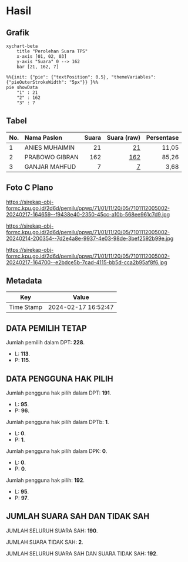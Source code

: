 # Hasil

## Grafik

```mermaid
xychart-beta
    title "Perolehan Suara TPS"
    x-axis [01, 02, 03]
    y-axis "Suara" 0 --> 162
    bar [21, 162, 7]
```

```mermaid
%%{init: {"pie": {"textPosition": 0.5}, "themeVariables": {"pieOuterStrokeWidth": "5px"}} }%%
pie showData
    "1" : 21
    "2" : 162
    "3" : 7
```

## Tabel

| No. | Nama Paslon    | Suara | Suara (raw) | Persentase |
|:--- |:-------------- | -----:| -----------:| ----------:|
| 1   | ANIES MUHAIMIN | 21    | [21][p-1]   | 11,05      |
| 2   | PRABOWO GIBRAN | 162   | [162][p-2]  | 85,26      |
| 3   | GANJAR MAHFUD  | 7     | [7][p-3]    | 3,68       |


[p-1]: https://github.com/gigit-pemilu/pemilu-2024-71-sulawesi-utara/blob/main/pilpres/hitung-suara/sub/71-sulawesi-utara/sub/01-bolaang-mongondow/sub/11-dumoga-utara/sub/2005-mopuya-selatan/sub/002-tps/sub/paslon-1.txt
[p-2]: https://github.com/gigit-pemilu/pemilu-2024-71-sulawesi-utara/blob/main/pilpres/hitung-suara/sub/71-sulawesi-utara/sub/01-bolaang-mongondow/sub/11-dumoga-utara/sub/2005-mopuya-selatan/sub/002-tps/sub/paslon-2.txt
[p-3]: https://github.com/gigit-pemilu/pemilu-2024-71-sulawesi-utara/blob/main/pilpres/hitung-suara/sub/71-sulawesi-utara/sub/01-bolaang-mongondow/sub/11-dumoga-utara/sub/2005-mopuya-selatan/sub/002-tps/sub/paslon-3.txt

## Foto C Plano

https://sirekap-obj-formc.kpu.go.id/2d6d/pemilu/ppwp/71/01/11/20/05/7101112005002-20240217-164659--f9438e40-2350-45cc-a10b-568ee961c7d9.jpg

https://sirekap-obj-formc.kpu.go.id/2d6d/pemilu/ppwp/71/01/11/20/05/7101112005002-20240214-200354--7d2e4a8e-9937-4e03-98de-3bef2592b99e.jpg

https://sirekap-obj-formc.kpu.go.id/2d6d/pemilu/ppwp/71/01/11/20/05/7101112005002-20240217-164700--e2bdce5b-7cad-4115-bb5d-cca2b95af8f6.jpg


## Metadata

| Key        | Value               |
| ---------- | ------------------- |
| Time Stamp | 2024-02-17 16:52:47 |


## DATA PEMILIH TETAP

Jumlah pemilih dalam DPT: **228**.
 * L: **113**.
 * P: **115**.

## DATA PENGGUNA HAK PILIH

Jumlah pengguna hak pilih dalam DPT: **191**.
 * L: **95**.
 * P: **96**.

Jumlah pengguna hak pilih dalam DPTb: **1**.
 * L: **0**.
 * P: **1**.

Jumlah pengguna hak pilih dalam DPK: **0**.
 * L: **0**.
 * P: **0**.

Jumlah pengguna hak pilih: **192**.
 * L: **95**.
 * P: **97**.

## JUMLAH SUARA SAH DAN TIDAK SAH

JUMLAH SELURUH SUARA SAH: **190**.

JUMLAH SUARA TIDAK SAH: **2**.

JUMLAH SELURUH SUARA SAH DAN SUARA TIDAK SAH: **192**.


